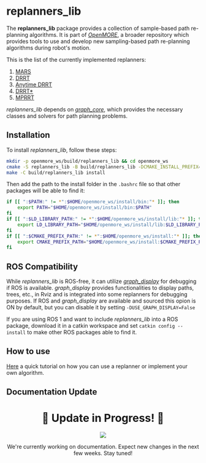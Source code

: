 # **replanners_lib**

The **replanners_lib** package provides a collection of sample-based path re-planning algorithms.
It is part of [*OpenMORE*](https://github.com/JRL-CARI-CNR-UNIBS/OpenMORE.git), a broader repository which provides tools to use and develop new sampling-based path re-planning algorithms during robot's motion. 

This is the list of the currently implemented replanners:

1. [MARS](https://ieeexplore.ieee.org/document/10013661?source=authoralert)
2. [DRRT](https://ieeexplore.ieee.org/document/1641879)
3. [Anytime DRRT](https://ieeexplore.ieee.org/document/4209270)
4. [DRRT*](https://ieeexplore.ieee.org/document/8122814)
5. [MPRRT](https://ieeexplore.ieee.org/document/7027233)

*replanners_lib* depends on [*graph_core*](https://github.com/JRL-CARI-CNR-UNIBS/graph_core.git), which provides the necessary classes and solvers for path planning problems.

## Installation

To install *replanners_lib*, follow these steps:

```bash
mkdir -p openmore_ws/build/replanners_lib && cd openmore_ws
cmake -S replanners_lib -B build/replanners_lib -DCMAKE_INSTALL_PREFIX=${HOME}/openmore_ws/install
make -C build/replanners_lib install
```

Then add the path to the install folder in the `.bashrc` file so that other packages will be able to find it:

```bash
if [[ ":$PATH:" != *":$HOME/openmore_ws/install/bin:"* ]]; then
    export PATH="$HOME/openmore_ws/install/bin:$PATH"
fi
if [[ ":$LD_LIBRARY_PATH:" != *":$HOME/openmore_ws/install/lib:"* ]]; then
    export LD_LIBRARY_PATH="$HOME/openmore_ws/install/lib:$LD_LIBRARY_PATH"
fi
if [[ ":$CMAKE_PREFIX_PATH:" != *":$HOME/openmore_ws/install:"* ]]; then
    export CMAKE_PREFIX_PATH="$HOME/openmore_ws/install:$CMAKE_PREFIX_PATH"
fi
```

## ROS Compatibility

While *replanners_lib* is ROS-free, it can utilize [*graph_display*](https://github.com/JRL-CARI-CNR-UNIBS/graph_display.git) for debugging if ROS is available. *graph_display* provides functionalities to display paths, trees, etc., in Rviz and is integrated into some replanners for debugging purposes. If ROS and *graph_display* are available and sourced this opion is ON by default, but you can disable it by setting `-DUSE_GRAPH_DISPLAY=False`

If you are using ROS 1 and want to include *replanners_lib* into a ROS package, download it in a catkin workspace and set `catkin config --install` to make other ROS packages able to find it.

## How to use
[Here](https://github.com/JRL-CARI-CNR-UNIBS/replanners_lib/blob/master/documentation/tutorial.md) a quick tutorial on how you can use a replanner or implement your own algorithm.

## Documentation Update

<h1 align="center">🚧 Update in Progress! 🚧</h1>
<p align="center">
  <img src="https://img.shields.io/badge/Status-Updating-blue?style=for-the-badge&logo=github">
</p>
<p align="center">
  We're currently working on documentation. Expect new changes in the next few weeks. Stay tuned!
</p>
